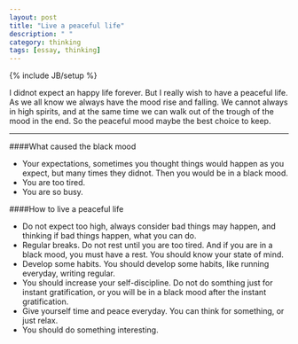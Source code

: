 ```yaml
---
layout: post
title: "Live a peaceful life"
description: " "
category: thinking
tags: [essay, thinking]
---
```

{% include JB/setup %}

I didnot expect an happy life forever. But I really wish to have a peaceful life. As we all know we always have the mood rise and falling. We cannot always in high spirits, and at the same time we can walk out of the trough of the mood in the end. So the peaceful mood maybe the best choice to keep.

---

####What caused the black mood

- Your expectations, sometimes you thought things would happen as you expect, but many times they didnot. Then you would be in a black mood. 
- You are too tired.
- You are so busy.

####How to live a peaceful life

- Do not expect too high, always consider bad things may happen, and thinking if bad things happen, what you can do.
- Regular breaks. Do not rest until you are too tired. And if you are in a black mood, you must have a rest. You should know your state of mind.
- Develop some habits. You should develop some habits, like running everyday, writing regular.
- You should increase your self-discipline. Do not do somthing just for instant gratification, or you will be in a black mood after the instant gratification.
- Give yourself time and peace everyday. You can think for something, or just relax.
- You should do something interesting.